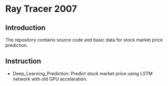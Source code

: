 # Ray Tracer 2007

## Introduction

The repository contains source code and basic data for stock market price prediction.

## Instruction
 
 - Deep_Learning_Prediction:
 Predict stock market price using LSTM network with old GPU accelaration.
 
